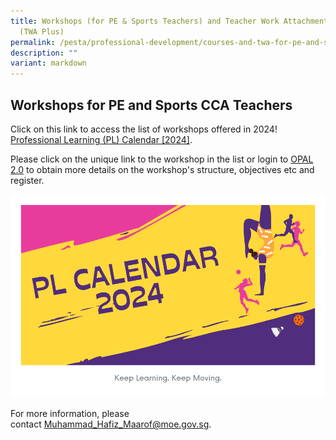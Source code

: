 ```yaml
---
title: Workshops (for PE & Sports Teachers) and Teacher Work Attachment Plus
  (TWA Plus)
permalink: /pesta/professional-development/courses-and-twa-for-pe-and-sports-teachers/
description: ""
variant: markdown
---
```

## Workshops for PE and Sports CCA Teachers

Click on this link to access the list of workshops offered in 2024!
 [Professional Learning (PL) Calendar [2024]](https://pl-calendar-2024.my.canva.site/).

Please click on the unique link to the workshop in the list or login[](https://academyofsingaporeteachers.moe.edu.sg/docs/librariesprovider3/default-document-library/2023-pd-details---updated-as-of-03-02-2023.xls?sfvrsn=9bcab3ea_0 "here") to [OPAL 2.0](https://www.opal2.moe.edu.sg/) to obtain more details on the workshop's structure, objectives etc and register. 

![](/images/PL_Calendar_2024d.png)


For more information, please contact Muhammad_Hafiz_Maarof@moe.gov.sg. 


